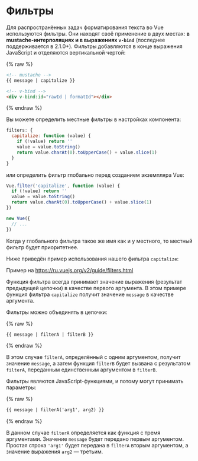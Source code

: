 
# Фильтры


Для распространённых задач форматирования текста во Vue используются фильтры. Они находят своё применение в двух местах: **в mustache-интерполяциях и в выражениях `v-bind`** (последнее поддерживается в 2.1.0+). Фильтры добавляются в конце выражения JavaScript и отделяются вертикальной чертой:

{% raw %}
```html
<!-- mustache -->
{{ message | capitalize }}

<!-- v-bind -->
<div v-bind:id="rawId | formatId"></div>
```
{% endraw %}

Вы можете определить местные фильтры в настройках компонента:

```js
filters: {
  capitalize: function (value) {
    if (!value) return ''
    value = value.toString()
    return value.charAt(0).toUpperCase() + value.slice(1)
  }
}
```

или определить фильтр глобально перед созданием экземпляра Vue:

```js
Vue.filter('capitalize', function (value) {
  if (!value) return ''
  value = value.toString()
  return value.charAt(0).toUpperCase() + value.slice(1)
})

new Vue({
  // ...
})
```

Когда у глобального фильтра такое же имя как и у местного, то местный фильтр будет приоритетнее.

Ниже приведён пример использования нашего фильтра `capitalize`:

Пример на https://ru.vuejs.org/v2/guide/filters.html

Функция фильтра всегда принимает значение выражения (результат предыдущей цепочки) в качестве первого аргумента. В этом примере функция фильтра `capitalize` получит значение `message` в качестве аргумента.

Фильтры можно объединять в цепочки:

{% raw %}
```html
{{ message | filterA | filterB }}
```
{% endraw %}

В этом случае `filterA`, определённый с одним аргументом, получит значение `message`, а затем функция `filterB` будет вызвана с результатом `filterA`, переданным единственным аргументом в `filterB`.

Фильтры являются JavaScript-функциями, и потому могут принимать параметры:

{% raw %}
```html
{{ message | filterA('arg1', arg2) }}
```
{% endraw %}

В данном случае `filterA` определяется как функция с тремя аргументами. Значение `message` будет передано первым аргументом. Простая строка `'arg1'` будет передана в `filterA` вторым аргументом, а значение выражения `arg2` — третьим.

